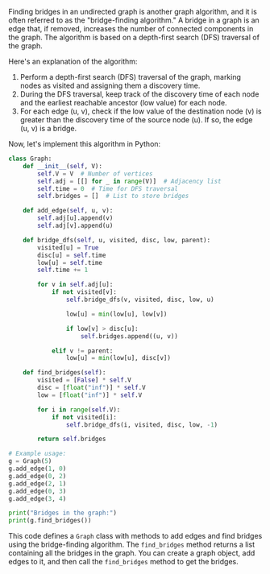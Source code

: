 Finding bridges in an undirected graph is another graph algorithm, and it is often referred to as the "bridge-finding algorithm." A bridge in a graph is an edge that, if removed, increases the number of connected components in the graph. The algorithm is based on a depth-first search (DFS) traversal of the graph.

Here's an explanation of the algorithm:

1. Perform a depth-first search (DFS) traversal of the graph, marking nodes as visited and assigning them a discovery time.
2. During the DFS traversal, keep track of the discovery time of each node and the earliest reachable ancestor (low value) for each node.
3. For each edge (u, v), check if the low value of the destination node (v) is greater than the discovery time of the source node (u). If so, the edge (u, v) is a bridge.

Now, let's implement this algorithm in Python:

```python
class Graph:
    def __init__(self, V):
        self.V = V  # Number of vertices
        self.adj = [[] for _ in range(V)]  # Adjacency list
        self.time = 0  # Time for DFS traversal
        self.bridges = []  # List to store bridges

    def add_edge(self, u, v):
        self.adj[u].append(v)
        self.adj[v].append(u)

    def bridge_dfs(self, u, visited, disc, low, parent):
        visited[u] = True
        disc[u] = self.time
        low[u] = self.time
        self.time += 1

        for v in self.adj[u]:
            if not visited[v]:
                self.bridge_dfs(v, visited, disc, low, u)

                low[u] = min(low[u], low[v])

                if low[v] > disc[u]:
                    self.bridges.append((u, v))

            elif v != parent:
                low[u] = min(low[u], disc[v])

    def find_bridges(self):
        visited = [False] * self.V
        disc = [float("inf")] * self.V
        low = [float("inf")] * self.V

        for i in range(self.V):
            if not visited[i]:
                self.bridge_dfs(i, visited, disc, low, -1)

        return self.bridges

# Example usage:
g = Graph(5)
g.add_edge(1, 0)
g.add_edge(0, 2)
g.add_edge(2, 1)
g.add_edge(0, 3)
g.add_edge(3, 4)

print("Bridges in the graph:")
print(g.find_bridges())
```

This code defines a `Graph` class with methods to add edges and find bridges using the bridge-finding algorithm. The `find_bridges` method returns a list containing all the bridges in the graph. You can create a graph object, add edges to it, and then call the `find_bridges` method to get the bridges.